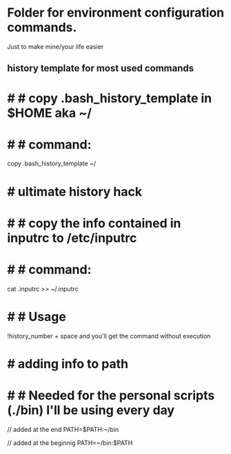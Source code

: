 # Folder for environment configuration commands.
Just to make mine/your life easier

## history template for most used commands

# # # copy .bash_history_template in $HOME aka ~/
# # # command:
copy .bash_history_template ~/

# # ultimate history hack
# # # copy the info contained in inputrc to /etc/inputrc
# # # command:
cat .inputrc >> ~/.inputrc

# # # Usage
!history_number + space and you'll get the command without execution

# # adding info to path
# # # Needed for the personal scripts (./bin) I'll be using every day
// added at the end
PATH=$PATH:~/bin

// added at the beginnig
PATH=~/bin:$PATH
